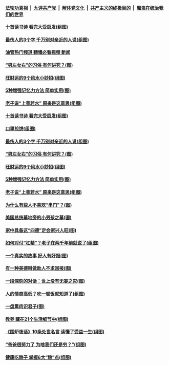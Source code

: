 ####  [法轮功真相](../../../../basic/blob/master/README.md?t=06100531) &nbsp;|&nbsp; [九评共产党](../../../../9ping.md/blob/master/README.md?t=06100531) &nbsp;|&nbsp; [解体党文化](../../../../jtdwh.md/blob/master/README.md?t=06100531)  &nbsp;|&nbsp; [共产主义的终极目的](../../../../gczydzjmd.md/blob/master/README.md?t=06100531) &nbsp;|&nbsp; [魔鬼在统治我们的世界](../../../../mgztzwmdsj.md/blob/master/README.md?t=06100531) 

#### [十首读书诗 看完大受启发(组图)](../pages/p8/1008549.md?t=06100531) 

#### [最伤人的3个字 千万别对亲近的人说(组图)](../pages/p8/1008653.md?t=06100531) 

#### [油管热门频道 翻墙必看视频 新闻](http://45.76.130.85:81/youtube.html?06100531)

#### [“男左女右”的习俗 有何讲究？(图)](../pages/p8/1007311.md?t=06100531) 

#### [旺财运的9个风水小妙招(组图)](../pages/p8/1008110.md?t=06100531) 

#### [5种增强记忆力方法 简单实用(图)](../pages/p8/1008392.md?t=06100531) 

#### [老子说“上善若水” 原来是这意思(组图)](../pages/p8/1007312.md?t=06100531) 

#### [十首读书诗 看完大受启发(组图)](../pages/p8/1008549.md?t=06100531) 

#### [口罩煎饼(组图)](../pages/p8/1008541.md?t=06100531) 

#### [最伤人的3个字 千万别对亲近的人说(组图)](../pages/p8/1008653.md?t=06100531) 

#### [“男左女右”的习俗 有何讲究？(图)](../pages/p8/1007311.md?t=06100531) 

#### [旺财运的9个风水小妙招(组图)](../pages/p8/1008110.md?t=06100531) 

#### [5种增强记忆力方法 简单实用(图)](../pages/p8/1008392.md?t=06100531) 

#### [老子说“上善若水” 原来是这意思(组图)](../pages/p8/1007312.md?t=06100531) 

#### [为什么有些人不喜欢“串门”？(图)](../pages/p8/1006657.md?t=06100531) 

#### [美国总统墓地旁的小男孩之墓(圖)](../pages/p8/1007963.md?t=06100531) 

#### [家中具备这“四德”定会家兴人旺(图)](../pages/p8/1008297.md?t=06100531) 

#### [如何对付“杠精”？老子在两千年前就说了(组图)](../pages/p8/1008400.md?t=06100531) 

#### [一个真实的故事 好人有好报(图)](../pages/p8/1007973.md?t=06100531) 

#### [有一种美德叫做助人不求回报(图)](../pages/p8/1008299.md?t=06100531) 

#### [一段深刻的对话：世上没有无妄之灾(图)](../pages/p8/1008131.md?t=06100531) 

#### [人的情商高低？吃一顿饭就知道了(组图)](../pages/p8/1007121.md?t=06100531) 

#### [一盘熏肉识君子(图)](../pages/p8/1008142.md?t=06100531) 

#### [教养 藏在21个生活细节中(组图)](../pages/p8/1007117.md?t=06100531) 

#### [《围炉夜话》10条处世名言 读懂了受益一生(组图)](../pages/p8/1008261.md?t=06100531) 

#### [“爸爸很努力了 为啥我们还是穷？”(组图)](../pages/p8/1008170.md?t=06100531) 

#### [健康吃粽子 掌握6大“粽”点(组图)](../pages/p8/1008258.md?t=06100531) 

<img src='http://gfw-breaker.win/goodnews/indexes/p8.md' width='0px' height='0px'/>
